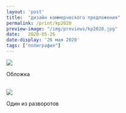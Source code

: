 ```yaml
---
layout: 'post'
title:  "дизайн коммерческого предложения"
permalink: /print/kp2020
preview-image: "/img/previews/kp2020.jpg"
date:   2020-05-26
date-display: '26 мая 2020'
tags: ["полиграфия"] 
---
```


<img src='https://i.imgur.com/OaXxBlw.jpg'><br>
<p class="imgTitle">Обложка</p><br>
<img src='https://i.imgur.com/98Xt1Om.jpg'><br>
<p class="imgTitle">Один из разворотов</p><br>